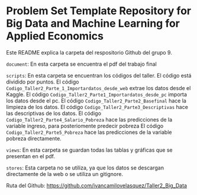 # Problem Set Template Repository for Big Data and Machine Learning for Applied Economics


Este README explica la carpeta del respositorio Github del grupo 9.


`document`: En esta carpeta se encuentra el pdf del trabajo final

`scripts`: En esta carpeta se encuentran los códigos del taller. El código está dividido por puntos. 
	   El código `Codigo_Taller2_Parte_1_Importardatos_desde_web` extrae los datos desde el Kaggle. 
	   El código `Codigo_Taller2_Parte1_Importardatos_desde_pc` importa los datos desde el pc. 
	   El código `Codigo_Taller2_Parte2_Basefinal` hace la limpieza de los datos.
	   El código `Codigo_Taller2_Parte3_Descriptivas` hace las descriptivas de los datos.
	   El código `Codigo_Taller2_Parte4_Salario_Pobreza`  hace las predicciones de la variable ingreso, para posteriomente predecir pobreza
           El código `Codigo_Taller2_Parte5_Pobreza`  hace las predicciones de la variable  pobreza directamente. 


`views`: En esta carpeta se guardan todas las tablas y gráficas que se presentan en el pdf.


`stores`: Esta carpeta no se utiliza, ya que los datos se descargan directamente de la web o se utiliza un gitignore.


Ruta del Github: https://github.com/ivancamilovelasquez/Taller2_Big_Data